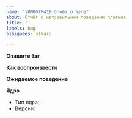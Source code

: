 ```yaml
---
name: "\U0001F41B Отчёт о баге"
about: Отчёт о неправильном поведении плагина
title: ''
labels: bug
assignees: h1karo

---
```


**Опишите баг**
<!-- Четкое и краткое описание ошибки. -->

**Как воспроизвести**
<!-- Шаги по воспроизведению поведения. -->

**Ожидаемое поведение**
<!-- Четкое и краткое описание того, что вы ожидали. -->

**Ядро**
 - Тип ядра: <!-- например, Bukkit, Spigot -->
 - Версии: <!-- например, 1.15.2 -->
